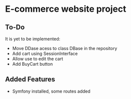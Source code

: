 # E-commerce website project

## To-Do
It is yet to be implemented:
* Move DDase acess to class DBase in the repository
* Add cart using SessionInterface
* Allow use to edit the cart
* Add BuyCart button

## Added Features
* Symfony installed, some routes added

